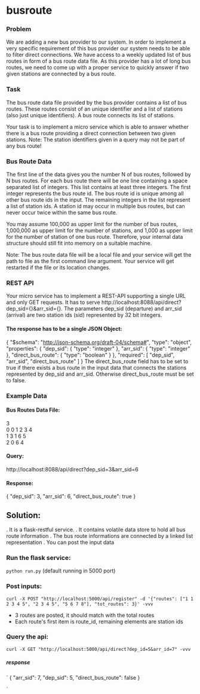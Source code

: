 # busroute

### Problem

We are adding a new bus provider to our system. In order to implement a very specific requirement of this bus provider our system needs to be able to filter direct connections. We have access to a weekly updated list of bus routes in form of a bus route data file. As this provider has a lot of long bus routes, we need to come up with a proper service to quickly answer if two given stations are connected by a bus route.

### Task

The bus route data file provided by the bus provider contains a list of bus routes. These routes consist of an unique identifier and a list of stations (also just unique identifiers). A bus route connects its list of stations.

Your task is to implement a micro service which is able to answer whether there is a bus route providing a direct connection between two given stations. Note: The station identifiers given in a query may not be part of any bus route!

### Bus Route Data

The first line of the data gives you the number N of bus routes, followed by N bus routes. For each bus route there will be one line containing a space separated list of integers. This list contains at least three integers. The first integer represents the bus route id. The bus route id is unique among all other bus route ids in the input. The remaining integers in the list represent a list of station ids. A station id may occur in multiple bus routes, but can never occur twice within the same bus route.

You may assume 100,000 as upper limit for the number of bus routes, 1,000,000 as upper limit for the number of stations, and 1,000 as upper limit for the number of station of one bus route. Therefore, your internal data structure should still fit into memory on a suitable machine.

Note: The bus route data file will be a local file and your service will get the path to file as the first command line argument. Your service will get restarted if the file or its location changes.

### REST API

Your micro service has to implement a REST-API supporting a single URL and only GET requests. It has to serve http://localhost:8088/api/direct?dep_sid={}&arr_sid={}. The parameters dep_sid (departure) and arr_sid (arrival) are two station ids (sid) represented by 32 bit integers.

#### The response has to be a single JSON Object:

{
  "$schema": "http://json-schema.org/draft-04/schema#",
  "type": "object",
  "properties": {
    "dep_sid": {
      "type": "integer"
    },
    "arr_sid": {
      "type": "integer"
    },
    "direct_bus_route": {
      "type": "boolean"
    }
  },
  "required": [
    "dep_sid",
    "arr_sid",
    "direct_bus_route"
  ]
}
The direct_bus_route field has to be set to true if there exists a bus route in the input data that connects the stations represented by dep_sid and arr_sid. Otherwise direct_bus_route must be set to false.

### Example Data

#### Bus Routes Data File:

3    
0 0 1 2 3 4    
1 3 1 6 5     
2 0 6 4      

#### Query:

http://localhost:8088/api/direct?dep_sid=3&arr_sid=6
#### Response:

{
    "dep_sid": 3,
    "arr_sid": 6,
    "direct_bus_route": true
}

## Solution:

. It is a flask-restful service.
. It contains volatile data store to hold all bus route information
. The bus route informations are connected by a linked list representation
. You can post the input data

### Run the flask service:

`python run.py` (default running in 5000 port)

### Post inputs:
`
curl -X POST "http://localhost:5000/api/register" -d '{"routes": ["1 1 2 3 4 5", "2 3 4 5", "5 6 7 8"], "tot_routes": 3}' -vvv
`
 - 3 routes are posted, it should match with the total routes 
 - Each route's first item is route_id, remaining elements are station ids

### Query the api:

`
curl -X GET "http://localhost:5000/api/direct?dep_id=5&arr_id=7" -vvv
`

##### response

`
{
    "arr_sid": 7, 
    "dep_sid": 5, 
    "direct_bus_route": false
}

`

